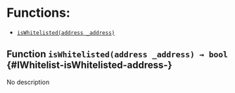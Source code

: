 

# Functions:
- [`isWhitelisted(address _address)`](#IWhitelist-isWhitelisted-address-)


## Function `isWhitelisted(address _address) → bool` {#IWhitelist-isWhitelisted-address-}
No description

